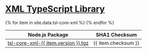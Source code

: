 [XML TypeScript Library](/tsl-core-xml/)
========================================

<table>
    <thead>
        <tr>
            <th>Node.js Package</th>
            <th>SHA1 Checksum</th>
        </tr>
    </thead>
    <tbody>{% for item in site.data.tsl-core-xml %}
        <tr>
            <td>
                <a href="https://registry.npmjs.org/tsl-core-xml/tsl-core-xml-{{ item.version }}.tgz">tsl-core-xml-{{ item.version }}.tgz</a>
            </td>
            <td>
                {{ item.checksum }}
            </td>
        </tr>
    {% endfor %}</tbody>
</table>
